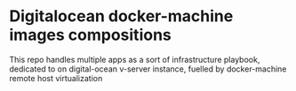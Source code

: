 # Digitalocean docker-machine images compositions

This repo handles multiple apps as a sort of infrastructure playbook, dedicated to on digital-ocean v-server instance, fuelled by docker-machine remote host virtualization
